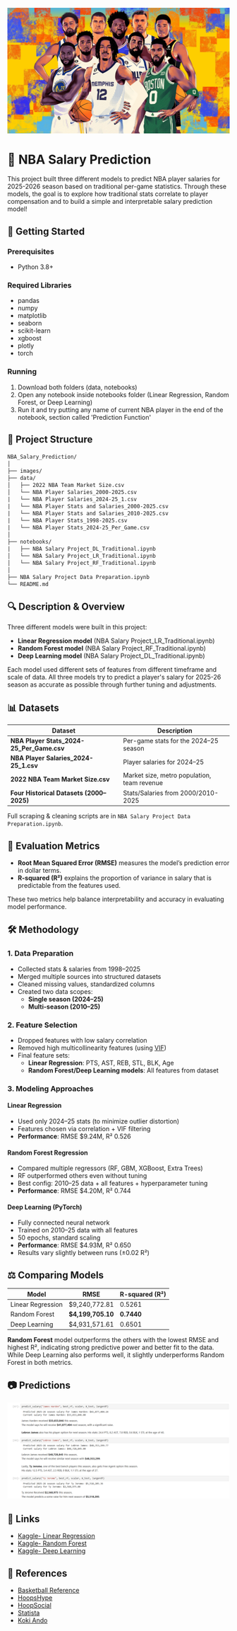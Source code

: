 
![](images/NBA.jpg)

# 🏀 NBA Salary Prediction

This project built three different models to predict NBA player salaries for 2025-2026 season based on traditional per-game statistics.
Through these models, the goal is to explore how traditional stats correlate to player compensation and to build a simple and interpretable salary prediction model!


## 🚀 Getting Started

### Prerequisites

- Python 3.8+

### Required Libraries

- pandas
- numpy
- matplotlib
- seaborn
- scikit-learn
- xgboost
- plotly
- torch

### Running

1. Download both folders (data, notebooks)
2. Open any notebook inside notebooks folder (Linear Regression, Random Forest, or Deep Learning)
3. Run it and try putting any name of current NBA player in the end of the notebook, section called 'Prediction Function'


## 📁 Project Structure

```
NBA_Salary_Prediction/
│
├── images/
├── data/
│   ├── 2022 NBA Team Market Size.csv
│   └── NBA Player Salaries_2000-2025.csv
|   └── NBA Player Salaries_2024-25_1.csv
|   └── NBA Player Stats and Salaries_2000-2025.csv
|   └── NBA Player Stats and Salaries_2010-2025.csv
|   └── NBA Player Stats_1998-2025.csv
|   └── NBA Player Stats_2024-25_Per_Game.csv
│
├── notebooks/
|   ├── NBA Salary Project_DL_Traditional.ipynb
│   └── NBA Salary Project_LR_Traditional.ipynb
│   └── NBA Salary Project_RF_Traditional.ipynb
│
├── NBA Salary Project Data Preparation.ipynb
└── README.md
```


## 🔍 Description & Overview

Three different models were built in this project:
- **Linear Regression model** (NBA Salary Project_LR_Traditional.ipynb)
- **Random Forest model** (NBA Salary Project_RF_Traditional.ipynb)
- **Deep Learning model** (NBA Salary Project_DL_Traditional.ipynb)

Each model used different sets of features from different timeframe and scale of data. All three models try to predict a player's salary for 2025-26 season as accurate as possible through further tuning and adjustments.


## 📊 Datasets

| Dataset                                      | Description                                              |
| -------------------------------------------- | -------------------------------------------------------- |
| **NBA Player Stats_2024-25_Per_Game.csv** | Per-game stats for the 2024–25 season                    |
| **NBA Player Salaries_2024-25_1.csv**      | Player salaries for 2024–25                              |
| **2022 NBA Team Market Size.csv**            | Market size, metro population, team revenue              |
| **Four Historical Datasets (2000–2025)**          | Stats/Salaries from 2000/2010-2025 |

Full scraping & cleaning scripts are in ```NBA Salary Project Data Preparation.ipynb```.


## 📏 Evaluation Metrics

- **Root Mean Squared Error (RMSE)** measures the model’s prediction error in dollar terms.
- **R-squared (R²)** explains the proportion of variance in salary that is predictable from the features used.

These two metrics help balance interpretability and accuracy in evaluating model performance.



## 🛠️ Methodology

### **1. Data Preparation**
- Collected stats & salaries from 1998–2025
- Merged multiple sources into structured datasets
- Cleaned missing values, standardized columns
- Created two data scopes:
  - **Single season (2024–25)**
  - **Multi-season (2010–25)**

### **2. Feature Selection**
- Dropped features with low salary correlation
- Removed high multicollinearity features (using [VIF](https://www.investopedia.com/terms/v/variance-inflation-factor.asp))
- Final feature sets:
  - **Linear Regression**: PTS, AST, REB, STL, BLK, Age
  - **Random Forest/Deep Learning models**: All features from dataset

### **3. Modeling Approaches**
#### **Linear Regression**
- Used only 2024–25 stats (to minimize outlier distortion)
- Features chosen via correlation + VIF filtering
- **Performance**: RMSE $9.24M, R² 0.526

#### **Random Forest Regression**
- Compared multiple regressors (RF, GBM, XGBoost, Extra Trees)
- RF outperformed others even without tuning
- Best config: 2010–25 data + all features + hyperparameter tuning
- **Performance**: RMSE $4.20M, R² 0.744

#### **Deep Learning (PyTorch)**
- Fully connected neural network
- Trained on 2010–25 data with all features
- 50 epochs, standard scaling
- **Performance**: RMSE $4.93M, R² 0.650
- Results vary slightly between runs (±0.02 R²)


## ⚖️ Comparing Models

| Model             | RMSE           | R-squared (R²)     |
| ----------------- | -------------- | ------------------ |
| Linear Regression | \$9,240,772.81 | 0.5261             |
| Random Forest     | **\$4,199,705.10** | **0.7440**             |
| Deep Learning     | \$4,931,571.61 | 0.6501             |

**Random Forest** model outperforms the others with the lowest RMSE and highest R², indicating strong predictive power and better fit to the data. While Deep Learning also performs well, it slightly underperforms Random Forest in both metrics.


## 📷 Predictions

![](images/Prediction.png)


## 🔗 Links
- [Kaggle- Linear Regression](https://www.kaggle.com/code/ratin21/predicting-nba-salary-through-linear-regression)
- [Kaggle- Random Forest](https://www.kaggle.com/code/ratin21/predicting-nba-salary-through-random-forest)
- [Kaggle- Deep Learning](https://www.kaggle.com/code/ratin21/predicting-nba-salary-through-linear-regression)


## 🙌 References

- [Basketball Reference](https://www.basketball-reference.com/)
- [HoopsHype](https://hoopshype.com/salaries/)
- [HoopSocial](https://hoop-social.com/nba-team-market-size-rankings/)
- [Statista](https://www.statista.com/)
- [Koki Ando](https://www.kaggle.com/koki25ando)

